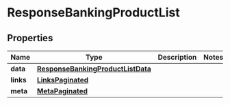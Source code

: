 

# ResponseBankingProductList

## Properties

Name | Type | Description | Notes
------------ | ------------- | ------------- | -------------
**data** | [**ResponseBankingProductListData**](ResponseBankingProductListData.md) |  | 
**links** | [**LinksPaginated**](LinksPaginated.md) |  | 
**meta** | [**MetaPaginated**](MetaPaginated.md) |  | 



